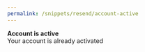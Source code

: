 ```yaml
---
permalink: /snippets/resend/account-active
---
```

<p><b>Account is active</b><br>Your account is already activated
